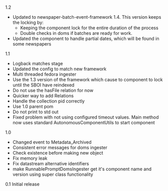 1.2

* Updated to newspaper-batch-event-framework 1.4. This version keeps the locking by:
  - Keeping the component lock for the entire duration of the process
  - Double checks in doms if batches are ready for work. 
* Updated the component to handle partial dates, which will be found in some newspapers

1.1

* Logback matches stage
* Updated the config to match new framework
* Multi threaded fedora ingester
* Use the 1.3 version of the framework which cause to component to lock until the SBOI have reindexed
* Do not use the hasFile relation for now
* Quicker way to add Relations
* Handle the collection pid correctly
* Use 1.0 parent pom
* Do not print to std out
* Fixed problem with not using configured timeout values. Main method now uses standard AutonomousComponentUtils to start component

1.0

* Changed event to Metadata_Archived
* Consistent error messages for doms ingester
* Check existence before making new object
* Fix memory leak
* Fix datastream alternative identifiers
* make RunnablePromptDomsIngester get it's component name and version using super class functionality

0.1
Initial release
